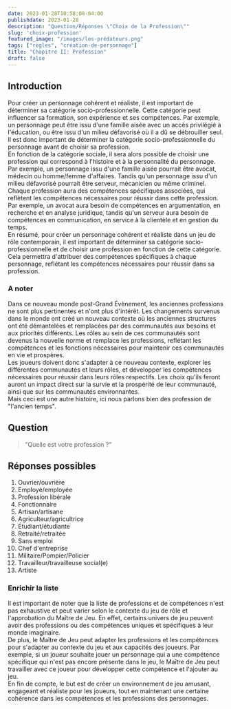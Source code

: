 ```yaml
---
date: 2023-01-28T10:58:08-04:00
publishdate: 2023-01-28
description: "Question/Réponses \"Choix de la Profession\""
slug: 'choix-profession'
featured_image: "/images/les-prédateurs.png"
tags: ["règles", "création-de-personnage"]
title: "Chapitre II: Profession"
draft: false
---
```


## Introduction
Pour créer un personnage cohérent et réaliste, il est important de déterminer sa catégorie socio-professionnelle. Cette catégorie peut influencer sa formation, son expérience et ses compétences. Par exemple, un personnage peut être issu d'une famille aisée avec un accès privilégié à l'éducation, ou être issu d'un milieu défavorisé où il a dû se débrouiller seul. Il est donc important de déterminer la catégorie socio-professionnelle du personnage avant de choisir sa profession.  
En fonction de la catégorie sociale, il sera alors possible de choisir une profession qui correspond à l'histoire et à la personnalité du personnage. Par exemple, un personnage issu d'une famille aisée pourrait être avocat, médecin ou homme/femme d'affaires. Tandis qu'un personnage issu d'un milieu défavorisé pourrait être serveur, mécanicien ou même criminel.  
Chaque profession aura des compétences spécifiques associées, qui reflètent les compétences nécessaires pour réussir dans cette profession. Par exemple, un avocat aura besoin de compétences en argumentation, en recherche et en analyse juridique, tandis qu'un serveur aura besoin de compétences en communication, en service à la clientèle et en gestion du temps.  
En résumé, pour créer un personnage cohérent et réaliste dans un jeu de rôle contemporain, il est important de déterminer sa catégorie socio-professionnelle et de choisir une profession en fonction de cette catégorie. Cela permettra d'attribuer des compétences spécifiques à chaque personnage, reflétant les compétences nécessaires pour réussir dans sa profession.  

### A noter
Dans ce nouveau monde post-Grand Évènement, les anciennes professions ne sont plus pertinentes et n'ont plus d'intérêt. Les changements survenus dans le monde ont créé un nouveau contexte où les anciennes structures ont été démantelées et remplacées par des communautés aux besoins et aux priorités différents. Les rôles au sein de ces communautés sont devenus la nouvelle norme et remplace les professions, reflétant les compétences et les fonctions nécessaires pour maintenir ces communautés en vie et prospères.  
Les joueurs doivent donc s'adapter à ce nouveau contexte, explorer les différentes communautés et leurs rôles, et développer les compétences nécessaires pour réussir dans leurs rôles respectifs. Les choix qu'ils feront auront un impact direct sur la survie et la prospérité de leur communauté, ainsi que sur les communautés environnantes.  
Mais ceci est une autre histoire, ici nous parlons bien des profession de "l'ancien temps".

## Question
> "Quelle est votre profession ?"

## Réponses possibles
1) Ouvrier/ouvrière
1) Employé/employée
1) Profession libérale
1) Fonctionnaire
1) Artisan/artisane
1) Agriculteur/agricultrice
1) Étudiant/étudiante
1) Retraité/retraitée
1) Sans emploi
1) Chef d'entreprise
1) Militaire/Pompier/Policier
1) Travailleur/travailleuse social(e)
1) Artiste

### Enrichir la liste
Il est important de noter que la liste de professions et de compétences n'est pas exhaustive et peut varier selon le contexte du jeu de rôle et l'approbation du Maître de Jeu. En effet, certains univers de jeu peuvent avoir des professions ou des compétences uniques et spécifiques à leur monde imaginaire.  
De plus, le Maître de Jeu peut adapter les professions et les compétences pour s'adapter au contexte du jeu et aux capacités des joueurs. Par exemple, si un joueur souhaite jouer un personnage qui a une compétence spécifique qui n'est pas encore présente dans le jeu, le Maître de Jeu peut travailler avec ce joueur pour développer cette compétence et l'ajouter au jeu.  
En fin de compte, le but est de créer un environnement de jeu amusant, engageant et réaliste pour les joueurs, tout en maintenant une certaine cohérence dans les compétences et les professions des personnages.